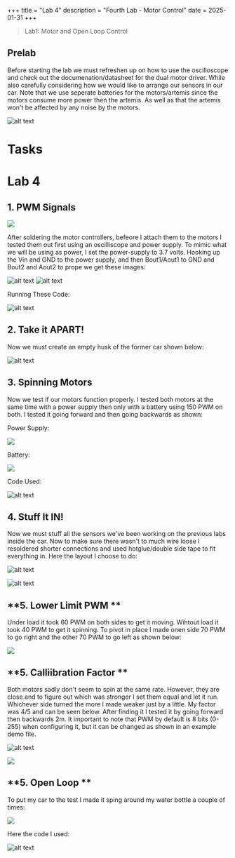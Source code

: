 +++
title = "Lab 4"
description = "Fourth Lab - Motor Control"
date  = 2025-01-31
+++

> Lab1: Motor and Open Loop Control 


## Prelab
Before starting the lab we must refreshen up on how to use the oscilloscope and check out the documenation/datasheet for the dual motor driver. While also carefully considering how we would like to arrange our sensors in our car. Note that we use seperate batteries for the motors/artemis since the motors consume more power then the artemis. As well as that the artemis won't be affected by any noise by the motors. 

![alt text](Circuit_dia.PNG)

# Tasks

# Lab 4

## **1. PWM Signals**

[![](https://markdown-videos-api.jorgenkh.no/youtube/p49Bavg1Acw)](https://youtu.be/p49Bavg1Acw)

After soldering the motor controllers, befeore I attach them to the motors I tested them out first using an oscilliscope and power supply. To mimic what we will be using as power, I set the power-supply to 3.7 volts. Hooking up the Vin and GND to the power supply, and then Bout1/Aout1 to GND and Bout2 and Aout2 to prope we get these images: 

![alt text](Oscill.PNG)  ![alt text](Osee_dia.PNG)

Running These Code: 

![alt text](OsCode.PNG)

## **2. Take it APART!**

Now we must create an empty husk of the former car shown below: 

![alt text](car_empty.PNG)



## **3. Spinning Motors**



Now we test if our motors function properly. I tested both motors at the same time with a power supply then only with a battery using 150 PWM on both. I tested it going forward and then going backwards as shown: 

Power Supply: 

[![](https://markdown-videos-api.jorgenkh.no/youtube/NanhYhcpWdQ)](https://youtu.be/NanhYhcpWdQ)

Battery:

[![](https://markdown-videos-api.jorgenkh.no/youtube/4oOiWewazSU)](https://youtu.be/4oOiWewazSU)

Code Used: 

![alt text](Test_motors.PNG)


## **4. Stuff It IN!**

Now we must stuff all the sensors we've been working on the previous labs inside the car. Now to make sure there wasn't to much wire loose I resoldered shorter connections and used hotglue/double side tape to fit everything in. Here the layout I choose to do: 


![alt text](Top_View.PNG)

![alt text](car_side.PNG)


## **5. Lower Limit PWM **

Under load it took 60 PWM on both sides to get it moving. Wihtout load it took 40 PWM to get it spinning. To pivot in place I made onen side 70 PWM to go right and the other 70 PWM to go left as shown below: 



[![](https://markdown-videos-api.jorgenkh.no/youtube/yudRkV-ePfE)](https://youtu.be/yudRkV-ePfE)


## **5. Calliibration Factor **

Both motors sadly don't seem to spin at the same rate. However, they are close and to figure out which was stronger I set them equal and let it run. Whichever side turned the more I made weaker just by a little. My factor was 4/5 and can be seen below. After finding it I tested it by going forward then backwards 2m. It important to note that PWM by default is 8 bits (0-255) when configuring it, but it can be changed as shown in an example demo file. 


![alt text](cali_fact.PNG)

[![](https://markdown-videos-api.jorgenkh.no/youtube/5gWvonIzkD0)](https://youtu.be/5gWvonIzkD0)


## **5. Open Loop **

To put my car to the test I made it sping around my water bottle a couple of times: 

[![](https://markdown-videos-api.jorgenkh.no/youtube/PihZ3a2_GjA)](https://youtu.be/PihZ3a2_GjA)

Here the code I used: 

![alt text](right_round.PNG)




